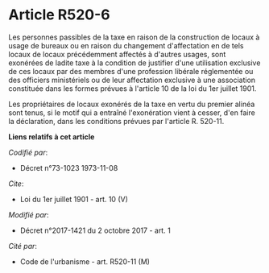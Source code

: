 # Article R520-6

Les personnes passibles de la taxe en raison de la construction de locaux à usage de bureaux ou en raison du changement
d'affectation en de tels locaux de locaux précédemment affectés à d'autres usages, sont exonérées de ladite taxe à la
condition de justifier d'une utilisation exclusive de ces locaux par des membres d'une profession libérale réglementée ou des
officiers ministériels ou de leur affectation exclusive à une association constituée dans les formes prévues à l'article 10
de la loi du 1er juillet 1901. 

Les propriétaires de locaux exonérés de la taxe en vertu du premier alinéa sont tenus, si le motif qui a entraîné
l'exonération vient à cesser, d'en faire la déclaration, dans les conditions prévues par l'article R. 520-11.

**Liens relatifs à cet article**

_Codifié par_:

  - Décret n°73-1023 1973-11-08

_Cite_:

  - Loi du 1er juillet 1901 - art. 10 (V)

_Modifié par_:

  - Décret n°2017-1421 du 2 octobre 2017 - art. 1

_Cité par_:

  - Code de l'urbanisme - art. R520-11 (M)
